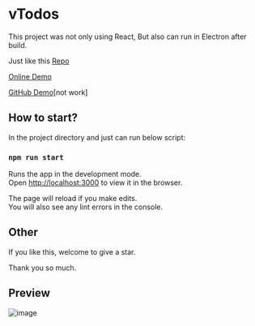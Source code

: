 # vTodos

This project was not only using React, But also can run in Electron after build.

Just like this [Repo](https://github.com/ViavaCos/my-electron-app)

[Online Demo](http://viavacos.live/todos/)  

[GitHub Demo](https://ViavaCos.github.io/vTodos)[not work]  

## How to start?

In the project directory and just can run below script:

### `npm run start`

Runs the app in the development mode.\
Open [http://localhost:3000](http://localhost:3000) to view it in the browser.

The page will reload if you make edits.\
You will also see any lint errors in the console.

## Other

If you like this, welcome to give a star.

Thank you so much.

## Preview

![image](https://user-images.githubusercontent.com/46273525/132211742-96acd826-6d5b-440d-b61f-9d06cc7e90fd.png)


